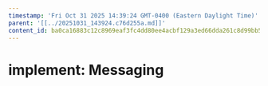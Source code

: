 ```yaml
---
timestamp: 'Fri Oct 31 2025 14:39:24 GMT-0400 (Eastern Daylight Time)'
parent: '[[../20251031_143924.c76d255a.md]]'
content_id: ba0ca16883c12c8969eaf3fc4dd80ee4acbf129a3ed66dda261c8d99bb56c849
---
```


# implement: Messaging

